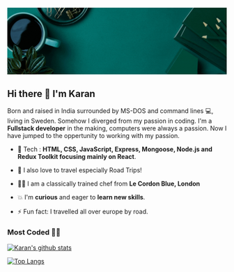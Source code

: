![Fun IMage](./images/myGif.gif)


## Hi there 👋 I'm Karan 

Born and raised in India surrounded by MS-DOS and command lines 💻, living in Sweden. Somehow I diverged from my passion in coding. I'm a __Fullstack developer__ in the making, computers were always a passion. Now I have jumped to the oppertunity to working with my passion.	

 
 - 🌱 Tech : __HTML, CSS, JavaScript, Express, Mongoose, Node.js and Redux Toolkit focusing mainly on React__.	
 
 - 🌈 I also love to travel especially Road Trips!
 
 - 👨‍🍳 I am a classically trained chef from __Le Cordon Blue, London__
 
 - 💥 I'm __curious__ and eager to __learn new skills__.	 
 
 - ⚡ Fun fact: I travelled all over europe by road.
 
 
 ### Most Coded 👨‍💻
 [![Karan's github stats](https://github-readme-stats.vercel.app/api?username=karanmann&show_icons=true&theme=synthwave)](https://github.com/karanmann/github-readme-stats)
 
 [![Top Langs](https://github-readme-stats.vercel.app/api/top-langs/?username=karanmann&show_icons=false&theme=synthwave)](https://github.com/karanmann/github-readme-stats)
<!--
**karanmann/karanmann** is a ✨ _special_ ✨ repository because its `README.md` (this file) appears on your GitHub profile.

